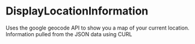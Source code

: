 # DisplayLocationInformation
Uses the google geocode API to show you a map of your current location. Information pulled from the JSON data using CURL

